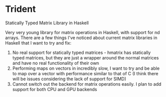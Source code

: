 # Trident
Statically Typed Matrix Library in Haskell

Very very young library for matrix operations in Haskell, with support for nd arrays. 
There are a few things I've noticed about current matrix libraries in Haskell that I want to try and fix:
1. No real support for statically typed matrices - hmatrix has statically typed matrices, but they are just a wrapper around the 
normal matrices and have no real functionality of their own
2. Performing maps on vectors in incredibly slow, I want to try and be able to map over a vector with performance similar to that of C (I think 
there will be issues considering the lack of support for SIMD)
3. Cannot switch out the backend for matrix operations easily. I plan to add support for both CPU and GPU backends
